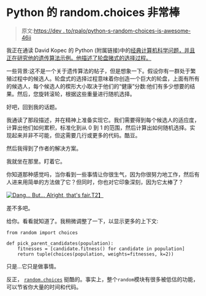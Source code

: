 # Python 的 random.choices 非常棒

> 原文:[https://dev . to/rpalo/python-s-random-choices-is-awesome-46ii](https://dev.to/rpalo/python-s-random-choices-is-awesome-46ii)

我正在通读 David Kopec 的 Python (附属链接)中的[经典计算机科学问题，并且正在研究他的遗传算法示例。他描述了轮盘赌式的选择过程。](https://amzn.to/2FvzVDI)

一些背景:这不是一个关于遗传算法的帖子，但是想象一下。假设你有一群处于繁殖过程中的候选人。轮盘式的选择过程意味着你创造一个巨大的轮盘，上面有所有的候选人，每个候选人的楔形大小取决于他们的“健康”分数:他们有多少想要的结果。然后，您旋转滚轮，根据这些重量进行随机选择。

好吧，回到我的话题。

我通读了那段描述，并在精神上准备实现它。我们需要得到每个候选人的适应度，计算出他们如何累积，标准化到从 0 到 1 的范围，然后计算出如何随机选择。实现起来并非不可能，但这需要几行或更多的代码。酷豆。

然后我得到了作者的解决方案。

我就坐在那里。盯着它。

你知道那种感觉吗，当你看到一些事情让你很生气，因为你很努力地工作，然后有人进来用简单的方法做了它？但同时，你也对它印象深刻，因为它太棒了？

[![Dang... But... Alright, that's fair.](../Images/ca7ee87a715d3644931d56e76ac1e162.png)T2】](https://res.cloudinary.com/practicaldev/image/fetch/s--kF-EYuLR--/c_limit%2Cf_auto%2Cfl_progressive%2Cq_66%2Cw_880/https://i.imgur.com/hxdCpt2.gif)

差不多吧。

给你。看看就知道了。我稍微调整了一下，以显示更多的上下文:

```
from random import choices

def pick_parent_candidates(population):
    fitnesses = [candidate.fitness() for candidate in population]
    return tuple(choices(population, weights=fitnesses, k=2)) 
```

只是...它只是做事情。

反正， [`random.choices`](https://docs.python.org/3/library/random.html#random.choices) 挺酷的。事实上，整个`random`模块有很多被低估的功能，可以节省你大量的时间和代码。